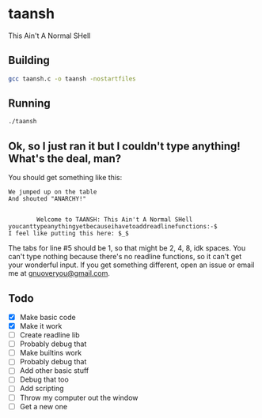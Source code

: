 # taansh
This Ain't A Normal SHell
## Building
```sh
gcc taansh.c -o taansh -nostartfiles
```
## Running
```sh
./taansh
```
## Ok, so I just ran it but I couldn't type anything! What's the deal, man?
You should get something like this:
```
We jumped up on the table
And shouted "ANARCHY!"


        Welcome to TAANSH: This Ain't A Normal SHell
youcanttypeanythingyetbecauseihavetoaddreadlinefunctions:-$ 
I feel like putting this here: $_$
```
The tabs for line #5 should be 1, so that might be 2, 4, 8, idk spaces. You can't type nothing because there's no readline functions, so it can't get your wonderful input. If you get something different, open an issue or email me at gnuoveryou@gmail.com.
## Todo
- [x] Make basic code
- [x] Make it work
- [ ] Create readline lib
- [ ] Probably debug that
- [ ] Make builtins work
- [ ] Probably debug that
- [ ] Add other basic stuff
- [ ] Debug that too
- [ ] Add scripting
- [ ] Throw my computer out the window
- [ ] Get a new one
